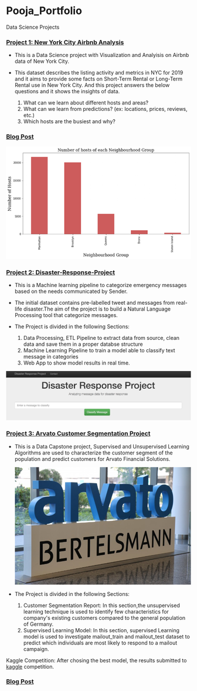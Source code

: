 # Pooja_Portfolio
Data Science Projects

### [Project 1: New York City Airbnb Analysis](https://github.com/poojapatel26/New-York-City-Airbnb) 

* This is a Data Science project with Visualization and Analyisis on Airbnb data of New York City.

* This dataset describes the listing activity and metrics in NYC for 2019 and it aims to provide some facts on Short-Term  Rental or Long-Term Rental use in New York City. And this project answers the below questions and it shows the insights of data.
  1. What can we learn about different hosts and areas?
  2. What can we learn from predictions? (ex: locations, prices, reviews, etc.)
  3. Which hosts are the busiest and why?
  
### [Blog Post](https://medium.com/@poojapatel26/analysis-of-airbnb-data-nyc-2019-eecc84d9852a)    
  
 ![](images/NYC_Airbnb%20Figure.png)


### [Project 2: Disaster-Response-Project](https://github.com/poojapatel26/Disaster-Response-Project) 

* This is a Machine learning pipeline to categorize emergency messages based on the needs communicated by Sender.
* The initial dataset contains pre-labelled tweet and messages from real-life disaster.The aim of the project is to build a   Natural Language Processing tool that categorize messages.

* The Project is divided in the following Sections:
  1. Data Processing, ETL Pipeline to extract data from source, clean data and save them in a proper databse structure
  2. Machine Learning Pipeline to train a model able to classify text message in categories
  3. Web App to show model results in real time.
 
 ![](images/Disaster_response_project.png)
 
 
 
 ### [Project 3: Arvato Customer Segmentation Project](https://github.com/poojapatel26/Arvato-Bertelsmann-Customer-Segmentation-Project) 
 
* This is a Data Capstone project, Supervised and Unsupervised Learning Algorithms are used to characterize the customer segment of the population and predict   customers for Arvato Financial Solutions.

     ![](images/Arvato_Customer_Segmentation.jpeg)

* The Project is divided in the following Sections:
  1. Customer Segmentation Report: In this section,the unsupervised learning technique is used to identify few characteristics for company's existing customers      compared to the general population of Germany.
  2. Supervised Learning Model: In this section, supervised Learning model is used to investigate mailout_train and mailout_test dataset to predict which            individuals are most likely to respond to a mailout campaign.

Kaggle Competition: After chosing the best model, the results submitted to [kaggle](http://www.kaggle.com/t/21e6d45d4c574c7fa2d868f0e8c83140) competition.

### [Blog Post](https://medium.com/@poojapatel26/customer-segmentation-report-for-arvato-financial-solutions-e8389955a67b)
 
 
 
 


